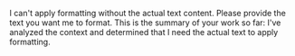 I can't apply formatting without the actual text content. Please provide the text you want me to format. 
This is the summary of your work so far: 
I've analyzed the context and determined that I need the actual text to apply formatting.